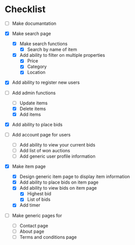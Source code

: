 # Checklist

- [ ] Make documantation

- [x] Make search page

  - [x] Make search functions
    - [x] Search by name of item
  - [x] Add ability to filter on multiple properties
    - [x] Price
    - [x] Category
    - [x] Location

- [x] Add ability to register new users

- [ ] Add admin functions

  - [ ] Update items
  - [x] Delete items
  - [x] Add items

- [x] Add ability to place bids

- [ ] Add account page for users

  - [ ] Add ability to view your current bids
  - [ ] Add list of won auctions
  - [ ] Add generic user profile information

- [x] Make item page

  - [x] Design generic item page to display item information
  - [x] Add ability to place bids on item page
  - [x] Add ability to view bids on item page
    - [x] Highest bid
    - [x] List of bids
  - [x] Add timer

- [ ] Make generic pages for
  - [ ] Contact page
  - [ ] About page
  - [ ] Terms and conditions page
